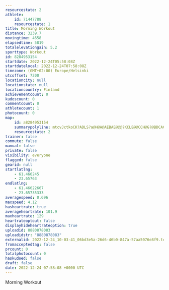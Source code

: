 ```yaml
---
resourcestate: 2
athlete:
    id: 71447788
    resourcestate: 1
title: Morning Workout
distance: 3239.7
movingtime: 4658
elapsedtime: 5819
totalelevationgain: 5.2
sporttype: Workout
id: 8284953154
startdate: 2022-12-24T05:58:08Z
startdatelocal: 2022-12-24T07:58:08Z
timezone: (GMT+02:00) Europe/Helsinki
utcoffset: 7200
locationcity: null
locationstate: null
locationcountry: Finland
achievementcount: 0
kudoscount: 0
commentcount: 0
athletecount: 1
photocount: 0
map:
    id: a8284953154
    summarypolyline: mtcvJctkoCK?ADLS?a@H@A@AEBAE@@@?KCLE@@CCH@G?@BDCACU@P@QBB?C@@HAADCCCLGh@?XSz@DVP@?L@C?DDECACDSg@@SR}@FW@YBAAOC@CALi@@FCGFA@BAGCTEGAB?G?@?D@@AB@F@KCE@ED@CD@B@C?D?ICD?CBMCL@@DEEF?@@C@HESCCAI?VTy@FHDBBJDD?C@LAI@A?D@WBFEKATAC?EHPBTNPAJ@@BAEA@EBH?PGJAL?C@EBD?H?E@??B?@EE?B?IA??@?A?LCDBBEAFJA@AI?PHN@EBDH??Ba@tAKj@EHMYOs@EKEC?I?CA@?GAFGE@GB?CG@??DAGHF?KAFAEHNHHJX@b@ANC@DEBF?AAFEG@ACIAHAABACD?MCD?@FA@A?EABJG?JGABDCHACA@AA@QBB?DGLAI@ED??EBJADCA???DFECH@ED??CCB?ECA?ID@ADCA?BA?CCFHAEYECGAB@MEFRPHJA@BAC??CA?BB@EAI?@@?GDBBBG@@EIADBGAHC@MEOK@MCC@I?AF@J_@BUAp@
    resourcestate: 2
trainer: false
commute: false
manual: false
private: false
visibility: everyone
flagged: false
gearid: null
startlatlng:
    - 61.466245
    - 23.65763
endlatlng:
    - 61.46622667
    - 23.65735333
averagespeed: 0.696
maxspeed: 4.12
hasheartrate: true
averageheartrate: 101.9
maxheartrate: 129
heartrateoptout: false
displayhideheartrateoption: true
uploadid: 8880878083
uploadidstr: "8880878083"
externalid: 2022-12-24_10-03-41_06bd3e5a-26d6-46b0-847a-57aa5076e8f9.tcx
fromacceptedtag: false
prcount: 0
totalphotocount: 0
haskudoed: false
draft: false
date: 2022-12-24 07:58:08 +0000 UTC
---
```

Morning Workout